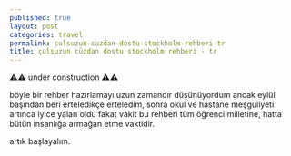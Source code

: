 ```yaml
---
published: true
layout: post
categories: travel
permalink: culsuzun-cuzdan-dostu-stockholm-rehberi-tr
title: çulsuzun cüzdan dostu stockholm rehberi - tr
---
```


⚠️⚠️ under construction ⚠️⚠️

böyle bir rehber hazırlamayı uzun zamandır düşünüyordum ancak eylül başından beri erteledikçe erteledim, sonra okul ve hastane meşguliyeti artınca iyice yalan oldu fakat vakit bu rehberi tüm öğrenci milletine, hatta bütün insanlığa armağan etme vaktidir.

artık başlayalım.
